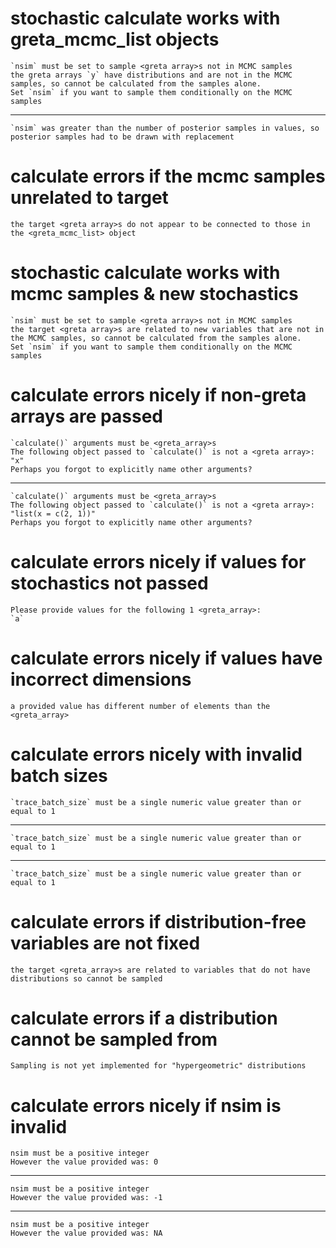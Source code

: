 # stochastic calculate works with greta_mcmc_list objects

    `nsim` must be set to sample <greta array>s not in MCMC samples
    the greta arrays `y` have distributions and are not in the MCMC samples, so cannot be calculated from the samples alone.
    Set `nsim` if you want to sample them conditionally on the MCMC samples

---

    `nsim` was greater than the number of posterior samples in values, so posterior samples had to be drawn with replacement

# calculate errors if the mcmc samples unrelated to target

    the target <greta array>s do not appear to be connected to those in the <greta_mcmc_list> object

# stochastic calculate works with mcmc samples & new stochastics

    `nsim` must be set to sample <greta array>s not in MCMC samples
    the target <greta array>s are related to new variables that are not in the MCMC samples, so cannot be calculated from the samples alone.
    Set `nsim` if you want to sample them conditionally on the MCMC samples

# calculate errors nicely if non-greta arrays are passed

    `calculate()` arguments must be <greta_array>s
    The following object passed to `calculate()` is not a <greta array>:
    "x"
    Perhaps you forgot to explicitly name other arguments?

---

    `calculate()` arguments must be <greta_array>s
    The following object passed to `calculate()` is not a <greta array>:
    "list(x = c(2, 1))"
    Perhaps you forgot to explicitly name other arguments?

# calculate errors nicely if values for stochastics not passed

    Please provide values for the following 1 <greta_array>:
    `a`

# calculate errors nicely if values have incorrect dimensions

    a provided value has different number of elements than the <greta_array>

# calculate errors nicely with invalid batch sizes

    `trace_batch_size` must be a single numeric value greater than or equal to 1

---

    `trace_batch_size` must be a single numeric value greater than or equal to 1

---

    `trace_batch_size` must be a single numeric value greater than or equal to 1

# calculate errors if distribution-free variables are not fixed

    the target <greta_array>s are related to variables that do not have distributions so cannot be sampled

# calculate errors if a distribution cannot be sampled from

    Sampling is not yet implemented for "hypergeometric" distributions

# calculate errors nicely if nsim is invalid

    nsim must be a positive integer
    However the value provided was: 0

---

    nsim must be a positive integer
    However the value provided was: -1

---

    nsim must be a positive integer
    However the value provided was: NA

